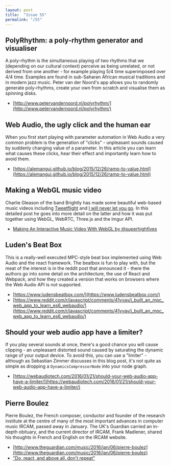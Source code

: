 ```yaml
---
layout: post
title:  "Issue 55"
permalink: "/55"
---
```


## PolyRhythm: a poly-rhythm generator and visualiser ##

A poly-rhythm is the simultaneous playing of two rhythms that we
(depending on our cultural context) perceive as being unrelated, or
not derived from one another - for example playing 5/4 time
superimposed over 4/4 time. Examples are found in sub-Saharan African
musical traditions and in modern jazz music. Peter van der Noord's app
allows you to randomly generate poly-rhythms, create your own from
scratch and visualise them as spinning disks.

- [http://www.petervandernoord.nl/polyrhythm/](http://www.petervandernoord.nl/polyrhythm/)

## Web Audio, the ugly click and the human ear ##

When you first start playing with parameter automation in Web Audio a
very common problem is the generation of "clicks" - unpleasant sounds
caused by suddenly changing value of a parameter. In this article you
can learn what causes these clicks, hear their effect and importantly
learn how to avoid them.

- [https://alemangui.github.io/blog/2015/12/26/ramp-to-value.html](https://alemangui.github.io/blog/2015/12/26/ramp-to-value.html)

## Making a WebGL music video ##

Charlie Gleason of the band Brightly has made some beautiful web-based
music videos including
[Tweetflight](http://tweetflight.wearebrightly.com/) and
[I will never let you go](https://iwillneverletyougo.com/). In this
detailed post he goes into more detail on the latter and how it was
put together using WebGL, WebRTC, Three.js and the Imgur API.

- [Making An Interactive Music Video With WebGL by @superhighfives](https://medium.com/@superhighfives/making-a-music-video-f60757ceb4cf#.ufpz9p8z6)

## Luden's Beat Box ##

This is a really-well executed MPC-style beat box implemented using
Web Audio and the react framework. The beatbox is fun to play with,
but the meat of the interest is in the reddit post that announced it -
there the authors go into some detail on the architecture, the use of
React and Webpack, and how they created a version that works on
browsers where the Web Audio API is not supported.

- [https://www.ludensbeatbox.com/](https://www.ludensbeatbox.com/)
- [https://www.reddit.com/r/javascript/comments/41vvav/i_built_an_mpc_web_app_to_learn_es6_webaudio/](https://www.reddit.com/r/javascript/comments/41vvav/i_built_an_mpc_web_app_to_learn_es6_webaudio/)

## Should your web audio app have a limiter? ##

If you play several sounds at once, there's a good chance you will
cause clipping - an unpleasant distorted sound caused by saturating
the dynamic range of your output device. To avoid this, you can use a
"limiter" - although as Sebastian Zimmer discusses in this blog post,
it's not quite as simple as dropping a `DynamicsCompressorNode` into
your node graph.

- [https://webaudiotech.com/2016/01/21/should-your-web-audio-app-have-a-limiter/](https://webaudiotech.com/2016/01/21/should-your-web-audio-app-have-a-limiter/)

## Pierre Boulez ##

Pierre Boulez, the French composer, conductor and founder of the
research institute at the centre of many of the most important
advances in computer music IRCAM, passed away in January. The UK's
Guardian carried an in-depth obituary, and the current director of
IRCAM, Frank Madlener, shared his thoughts in French and English on
the IRCAM website.

- [http://www.theguardian.com/music/2016/jan/06/pierre-boulez](http://www.theguardian.com/music/2016/jan/06/pierre-boulez)
- ["Do, react, and above all, don't repeat"](http://www.ircam.fr/creation.html?event=1594&L=1)
